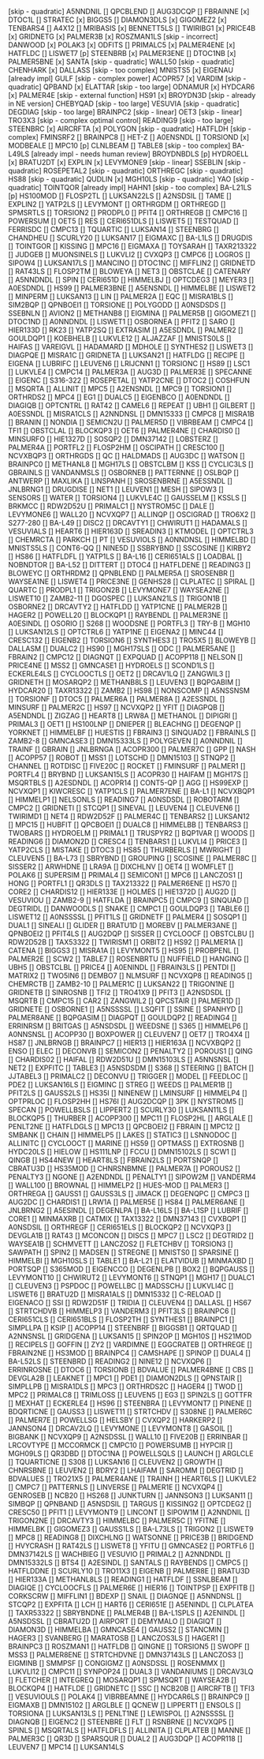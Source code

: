 [skip - quadratic] A5NNDNIL
[] QPCBLEND
[] AUG3DCQP
[] FBRAINNE
[x] DTOC1L
[] STRATEC
[x] BIGGS5
[] DIAMON3DLS
[x] GIGOMEZ2
[x] TENBARS4
[] A4X12
[] MRIBASIS
[x] BENNETT5LS
[] TWIRIBG1
[x] PRICE4B
[x] GRIDNETG
[x] PALMER3B
[x] ROSZMAN1LS
[skip - incorrect] DANWOOD
[x] POLAK3
[x] ODFITS
[] PRIMALC5
[x] PALMER4ENE
[x] HATFLDC
[] LISWET7
[p] STEENBRB
[x] PALMER3ENE
[] DTOC1NB
[x] PALMER5BNE
[x] SANTA
[skip - quadratic] WALL50
[skip - quadratic] CHENHARK
[x] DALLASS
[skip - too complex] MNISTS5
[x] EIGENAU
[already impl] GULF
[skip - complex power] ACOPR57
[x] VARDIM
[skip - quadratic] QPBAND
[x] ELATTAR
[skip - too large] ODNAMUR
[x] HYDCAR6
[x] PALMER4E
[skip - external function] HS91
[x] BROYDN3D
[skip - already in NE version] CHEBYQAD
[skip - too large] VESUVIA
[skip - quadratic] DEGDIAG
[skip - too large] BRAINPC2
[skip - linear] OET3
[skip - linear] TRO3X3
[skip - complex optimal control] READING9
[skip - too large] STEENBRC
[x] AIRCRFTA
[x] POLYGON
[skip - quadratic] HATFLDH
[skip - complex] FMINSRF2
[] BRAINPC8
[] HET-Z
[] A0ENSNDL
[] TORSIOND
[x] MODBEALE
[] MPC10
[p] CLNLBEAM
[] TABLE8
[skip - too complex] BA-L49LS
[already impl - needs human review] BROYDNBDLS
[p] HYDROELL
[x] BRATU2DT
[x] EXPLIN
[x] LEVYMONE9
[skip - linear] SSEBLIN
[skip - quadratic] ROSEPETAL2
[skip - quadratic] ORTHREGC
[skip - quadratic] HS88
[skip - quadratic] QUDLIN
[x] MGH10LS
[skip - quadratic] YAO
[skip - quadratic] TOINTQOR
[already impl] HAHN1
[skip - too complex] BA-L21LS
[p] HS100MOD
[] FLOSP2TL
[] LUKSAN22LS
[] A2NSDSIL
[] TAME
[] EXPLIN2
[] YATP2LS
[] LEVYMONT
[] ORTHRGDM
[] ORTHREGD
[] SPMSRTLS
[] TORSION2
[] PRODPL0
[] PFIT4
[] ORTHREGB
[] CMPC16
[] POWERSUM
[] OET5
[] RES
[] CERI651DLS
[] LISWET5
[] TESTQUAD
[] FERRISDC
[] CMPC13
[] TQUARTIC
[] LUKSAN14
[] STEENBRG
[] CHANDHEU
[] SCURLY20
[] LUKSAN17
[] EIGMAXC
[] BA-L1LS
[] DRUGDIS
[] TOINTGOR
[] KISSING
[] MPC16
[] EIGMAXA
[] TOYSARAH
[] TAXR213322
[] JUDGEB
[] MUONSINELS
[] LUKVLI2
[] CVXQP3
[] CMPC6
[] LOGROS
[] SIPOW4
[] LUKSAN17LS
[] MANCINO
[] DTOC1NC
[] MIFFLIN2
[] GRIDNETD
[] RAT43LS
[] FLOSP2TM
[] BLOWEYA
[] NET3
[] OBSTCLAE
[] CATENARY
[] A5NNDNDL
[] SPIN
[] CERI651D
[] HIMMELBJ
[] OPTCDEG3
[] MEYER3
[] A0ESDNDL
[] HS99
[] PALMER3BNE
[] A5ENSNDL
[] HIMMELBE
[] LISWET2
[] MINPERM
[] LUKSAN13
[] LIN
[] PALMER2A
[] EQC
[] MISRA1BLS
[] SIM2BQP
[] QPNBOEI1
[] TORSIONE
[] POLYGODD
[] A0NSDSDS
[] SSEBNLN
[] AVION2
[] METHANB8
[] EIGMINA
[] PALMER5B
[] GIGOMEZ1
[] DTOC1ND
[] A0NNDNDL
[] LISWET1
[] OSBORNEA
[] PFIT2
[] SARO
[] HIER133D
[] RK23
[] YATP2SQ
[] EXTRASIM
[] A5ESDNDL
[] PALMER2
[] GOULDQP1
[] KOEBHELB
[] LUKVLE12
[] ALJAZZAF
[] MNISTS0LS
[] HAIFAS
[] VAREIGVL
[] HADAMARD
[] MDHOLE
[] SYNTHES2
[] LISWET3
[] DIAGPQE
[] MISRA1C
[] GRIDNETA
[] LUKSAN21
[] HATFLDG
[] RECIPE
[] EIGENA
[] LUBRIFC
[] LEUVEN6
[] LRIJCNN1
[] TORSIONC
[] HS89
[] LSC1
[] LUKVLE4
[] CMPC14
[] PALMER3A
[] AUG3D
[] PALMER3E
[] SPECANNE
[] EIGENC
[] S316-322
[] ROSEPETAL
[] YATP2CNE
[] DTOC2
[] COSHFUN
[] MSQRTA
[] ALLINIT
[] MPC5
[] A2ENSNDL
[] MPC9
[] TORSION1
[] ORTHRDS2
[] MPC4
[] EG1
[] DUALC5
[] EIGENBCO
[] A0ENDNDL
[] DIAGIQB
[] OPTCNTRL
[] RAT42
[] CAMEL6
[] REPEAT
[] UBH1
[] GILBERT
[] A0ESSNDL
[] MISRA1CLS
[] A2NNDNSL
[] DMN15333
[] CMPC8
[] MISRA1B
[] BRANIN
[] NONDIA
[] SEMICN2U
[] PALMER5D
[] VIBRBEAM
[] CMPC4
[] TFI1
[] OBSTCLAL
[] BLOCKQP3
[] OET6
[] PALMER4NE
[] CHARDIS0
[] MINSURFO
[] HIE1327D
[] SOSQP2
[] DMN37142
[] LOBSTERZ
[] PALMER4A
[] PORTFL2
[] FLOSP2HM
[] OSCIPATH
[] CRESC100
[] NCVXBQP3
[] ORTHRGDS
[] QC
[] HALDMADS
[] AUG3DC
[] WATSON
[] BRAINPC0
[] METHANL8
[] MGH17LS
[] OBSTCLBM
[] KSS
[] CYCLIC3LS
[] GBRAINLS
[] VANDANMSLS
[] OSBORNEB
[] PATTERNNE
[] OSLBQP
[] ANTWERP
[] MAXLIKA
[] LINSPANH
[] SROSENBRNE
[] A5ESSNDL
[] JNLBRNG1
[] DRUGDISE
[] NET1
[] LEUVEN1
[] MESH
[] SIPOW3
[] SENSORS
[] WATER
[] TORSION4
[] LUKVLE4C
[] GAUSSELM
[] KSSLS
[] BRKMCC
[] RDW2D52U
[] PRIMALC1
[] NYSTROM5C
[] DALE
[] LEVYMONE6
[] WALL20
[] NCVXQP7
[] ALLINQP
[] OSCIGRAD
[] TRO6X2
[] S277-280
[] BA-L49
[] DISC2
[] DRCAVTY1
[] CHWIRUT1
[] HADAMALS
[] VESUVIALS
[] HEART6
[] HIER163D
[] SREADIN3
[] KTMODEL
[] OPTCTRL3
[] CHEMRCTA
[] PARKCH
[] PT
[] VESUVIOLS
[] A0NNDNSL
[] HIMMELBD
[] MNISTS5LS
[] CONT6-QQ
[] NINE5D
[] SSBRYBND
[] SSCOSINE
[] KIRBY2
[] HS86
[] HATFLDFL
[] YATP1LS
[] BA-L16
[] CERI651ALS
[] LOADBAL
[] NOBNDTOR
[] BA-L52
[] DITTERT
[] DTOC4
[] HATFLDENE
[] READING3
[] BLOWEYC
[] ORTHRDM2
[] QPNBLEND
[] PALMER5A
[] SROSENBR
[] WAYSEA1NE
[] LISWET4
[] PRICE3NE
[] GENHS28
[] CLPLATEC
[] SPIRAL
[] QUARTC
[] PRODPL1
[] TRIGON2B
[] LEVYMONE7
[] WAYSEA2NE
[] LISWET10
[] ZAMB2-11
[] DGOSPEC
[] LUKSAN21LS
[] TRIGON1B
[] OSBORNE2
[] DRCAVTY2
[] HATFLDD
[] YATP1CNE
[] PALMER2B
[] HAGER2
[] POWELL20
[] BLOCKQP1
[] RAYBENDL
[] PALMER3NE
[] A0ESINDL
[] OSORIO
[] S268
[] WOODSNE
[] PORTFL3
[] TRY-B
[] MGH10
[] LUKSAN12LS
[] OPTCTRL6
[] YATP1NE
[] EIGENA2
[] MINC44
[] CRESC132
[] EIGENB2
[] TORSION6
[] SYNTHES3
[] TRO5X5
[] BLOWEYB
[] DALLASM
[] DUALC2
[] HS90
[] MGH17SLS
[] ODC
[] PALMER5ANE
[] FBRAIN2
[] CMPC12
[] DIAGNQT
[] EXPQUAD
[] ACOPP118
[] NELSON
[] PRICE4NE
[] MSS2
[] GMNCASE1
[] HYDROELS
[] SCOND1LS
[] ECKERLE4LS
[] CYCLOOCTLS
[] OET2
[] DRCAV1LQ
[] ZANGWIL3
[] GRIDNETH
[] MOSARQP2
[] METHANB8LS
[] LEUVEN3
[] BQPGABIM
[] HYDCAR20
[] TAXR13322
[] ZAMB2
[] HS98
[] NONSCOMP
[] A5NSSNSM
[] TORSIONF
[] DTOC5
[] PALMER6A
[] PALMER8A
[] A2ESSNDL
[] MINSURF
[] PALMER2C
[] HS97
[] NCVXQP2
[] YFIT
[] DIAGPQB
[] A5ENDNDL
[] ZIGZAG
[] HEART8
[] LRW8A
[] METHANOL
[] DIPIGRI
[] PRIMAL3
[] OET1
[] HS100LNP
[] DNIEPER
[] BLEACHNG
[] DEGENQP
[] YORKNET
[] HIMMELBF
[] HUESTIS
[] FBRAIN3
[] SINQUAD2
[] FBRAINLS
[] ZAMB2-8
[] GMNCASE3
[] DMN15333LS
[] POLYGEVEN
[] A0NNDNIL
[] TRAINF
[] GBRAIN
[] JNLBRNGA
[] ACOPR300
[] PALMER7C
[] GPP
[] NASH
[] ACOPP57
[] ROBOT
[] MSS1
[] LOTSCHD
[] DMN15103
[] STNQP2
[] CHANNEL
[] ROTDISC
[] FIVE20C
[] ROCKET
[] FMINSURF
[] PALMER1
[] PORTFL4
[] BRYBND
[] LUKSAN15LS
[] ACOPR30
[] HAIFAM
[] MGH17S
[] MSQRTBLS
[] A2ESDNDL
[] ACOPR14
[] CONT5-QP
[] AGG
[] HS99EXP
[] NCVXQP1
[] KIWCRESC
[] YATP1CLS
[] PALMER7ENE
[] BA-L1
[] NCVXBQP1
[] HIMMELP1
[] NELSONLS
[] READING7
[] A0NSDSDL
[] ROBOTARM
[] CMPC2
[] GRIDNETI
[] STCQP1
[] SINEVAL
[] LEUVEN4
[] CLEUVEN6
[] TWIRIMD1
[] NET4
[] RDW2D52F
[] PALMER4C
[] TENBARS2
[] LUKSAN12
[] MPC15
[] HUBFIT
[] QPCBOEI1
[] DUALC8
[] HIMMELBB
[] TENBARS3
[] TWOBARS
[] HYDROELM
[] PRIMAL1
[] TRUSPYR2
[] BQP1VAR
[] WOODS
[] READING6
[] DIAMON2D
[] CRESC4
[] TENBARS1
[] LUKVLI4
[] PRICE3
[] YATP2CLS
[] MISTAKE
[] DTOC3
[] HS85
[] THURBERLS
[] MWRIGHT
[] CLEUVEN5
[] BA-L73
[] SBRYBND
[] GROUPING
[] SCOSINE
[] PALMER8C
[] SISSER2
[] ARWHDNE
[] LRA9A
[] DIXCHLNV
[] OET4
[] WOMFLET
[] POLAK6
[] SUPERSIM
[] PRIMAL4
[] SEMICON1
[] MPC6
[] LANCZOS1
[] HONG
[] PORTFL1
[] QR3DLS
[] TAX213322
[] PALMER6ENE
[] HS70
[] CORE2
[] CHARDIS12
[] HIER133E
[] HOLMES
[] HIE1372D
[] AUG2D
[] VESUVIOU
[] ZAMB2-9
[] HATFLDA
[] BRAINPC5
[] CMPC9
[] SINQUAD
[] DEGTRIDL
[] DANWOODLS
[] SNAKE
[] CMPC1
[] GOULDQP3
[] TABLE6
[] LISWET12
[] A0NSSSSL
[] PFIT1LS
[] GRIDNETF
[] PALMER4
[] SOSQP1
[] DUAL1
[] SINEALI
[] GLIDER
[] BRATU1D
[] MOREBV
[] PALMER3ANE
[] QPNBOEI2
[] PFIT4LS
[] AUG2DQP
[] SISSER
[] CYCLOOCF
[] OBSTCLBU
[] RDW2D52B
[] TAX53322
[] TWIRISM1
[] ORBIT2
[] HS92
[] PALMER1A
[] CATENA
[] BIGGS3
[] MISRA1A
[] LEVYMONT5
[] HS95
[] PROBPENL
[] PALMER2E
[] SCW2
[] TABLE7
[] ROSENBRTU
[] NUFFIELD
[] HANGING
[] UBH5
[] OBSTCLBL
[] PRICE4
[] A0ENINDL
[] FBRAIN3LS
[] PENTDI
[] MATRIX2
[] TWO5IN6
[] DEMBO7
[] NLMSURF
[] NCVXQP8
[] READING5
[] CHEMRCTB
[] ZAMB2-10
[] PALMER1C
[] LUKSAN22
[] TRIGON1NE
[] GRIDNETB
[] SINROSNB
[] TFI2
[] TRO41X9
[] PFIT3
[] A2NSDSDL
[] MSQRTB
[] CMPC15
[] CAR2
[] ZANGWIL2
[] QPCSTAIR
[] PALMER1D
[] GRIDNETE
[] OSBORNE1
[] A5NSSSSL
[] LSQFIT
[] SSINE
[] SPANHYD
[] PALMER8ANE
[] BQPGASIM
[] DIAGPQT
[] GOULDQP2
[] READING4
[] ERRINRSM
[] BRITGAS
[] A5NSDSDL
[] WEEDSNE
[] S365
[] HIMMELP6
[] A0NNSNSL
[] ACOPP30
[] BOXPOWER
[] CLEUVEN7
[] OET7
[] TRO4X4
[] HS87
[] JNLBRNGB
[] BRAINPC7
[] HIER13
[] HIER163A
[] NCVXBQP2
[] ENSO
[] ELEC
[] DECONVB
[] SEMICON2
[] PENALTY2
[] POROUS1
[] QING
[] CHARDIS02
[] HAIFAL
[] RDW2D51U
[] DMN15103LS
[] A5NNSNSL
[] NET2
[] EXPFITC
[] TABLE3
[] A5NSDSDM
[] S368
[] STEERING
[] BATCH
[] JJTABEL3
[] PRIMALC2
[] DECONVU
[] TRIGGER
[] MODEL
[] FEEDLOC
[] PDE2
[] LUKSAN16LS
[] EIGMINC
[] STREG
[] WEEDS
[] PALMER1B
[] PFIT2LS
[] GAUSS2LS
[] HS35I
[] NINENEW
[] LMINSURF
[] HIMMELP4
[] OPTPRLOC
[] FLOSP2HH
[] HS76I
[] AUG2DCQP
[] 3PK
[] NYSTROM5
[] SPECAN
[] POWELLBSLS
[] LIPPERT2
[] SCURLY30
[] LUKSAN11LS
[] BLOCKQP5
[] THURBER
[] ACOPP300
[] MPC11
[] FLOSP2HL
[] ARGLALE
[] PENLT2NE
[] HATFLDGLS
[] MPC13
[] QPCBOEI2
[] FBRAIN
[] MPC12
[] SMBANK
[] CHAIN
[] HIMMELP5
[] LAKES
[] STATIC3
[] LSNNODOC
[] ALLINITC
[] CYCLOOCT
[] MARINE
[] HS59
[] OPTMASS
[] EXTROSNB
[] HYDC20LS
[] HIELOW
[] HS111LNP
[] FCCU
[] DMN15102LS
[] SCW1
[] QINGB
[] HS44NEW
[] HEART8LS
[] FBRAIN2LS
[] PORTSNQP
[] CBRATU3D
[] HS35MOD
[] CHNRSNBMNE
[] PALMER7A
[] POROUS2
[] PENALTY3
[] NGONE
[] A2ENDNDL
[] PENALTY1
[] SIPOW2M
[] VANDERM4
[] WALL100
[] BROWNAL
[] HIMMELP2
[] HUES-MOD
[] PALMER3
[] ORTHREGA
[] GAUSS1
[] GAUSS3LS
[] JIMACK
[] DEGENQPC
[] CMPC3
[] AUG2DC
[] CHARDIS1
[] LRW1A
[] PALMER5E
[] HS84
[] PALMER6ANE
[] JNLBRNG2
[] A5ESINDL
[] DEGENLPA
[] BA-L16LS
[] BA-L1SP
[] LUBRIF
[] CORE1
[] MINMAXRB
[] CATMIX
[] TAX13322
[] DMN37143
[] CVXBQP1
[] A0NSDSIL
[] ORTHREGF
[] CERI651ELS
[] BLOCKQP2
[] NCVXQP3
[] DEVGLA1B
[] RAT43
[] MCONCON
[] DISCS
[] MPC7
[] LSC2
[] DEGTRID2
[] WAYSEA1B
[] SCHMVETT
[] LANCZOS2
[] FLETCHBV
[] TORSION3
[] SAWPATH
[] SPIN2
[] MADSEN
[] STREGNE
[] MNISTS0
[] SPARSINE
[] HIMMELBI
[] MGH10SLS
[] TABLE1
[] BA-L21
[] ELATVIDUB
[] MINMAXBD
[] PORTSQP
[] S365MOD
[] EIGENCCO
[] DEGENLPB
[] BOX2
[] BQPGAUSS
[] LEVYMONT10
[] CHWIRUT2
[] LEVYMONT6
[] STNQP1
[] MGH17
[] DUALC1
[] CLEUVEN3
[] PSPDOC
[] POWELLBC
[] MADSSCHJ
[] LUKVLI4C
[] LISWET6
[] BRATU2D
[] MISRA1ALS
[] DMN15332
[] C-RELOAD
[] EIGENACO
[] SSI
[] RDW2D51F
[] TRIDIA
[] CLEUVEN4
[] DALLASL
[] HS67
[] STRTCHDVB
[] HIMMELP3
[] VANDERM3
[] PFIT3LS
[] BRAINPC6
[] CERI651CLS
[] CERI651BLS
[] FLOSP2TH
[] SYNTHES1
[] BRAINPC1
[] SIMPLLPA
[] KSIP
[] ACOPP14
[] STEENBRF
[] BIGGSB1
[] QRTQUAD
[] A2NNSNSL
[] GRIDGENA
[] LUKSAN15
[] SPIN2OP
[] MGH10S
[] HS21MOD
[] RECIPELS
[] GOFFIN
[] ZY2
[] VARDIMNE
[] EGGCRATEB
[] ORTHREGE
[] FBRAIN2NE
[] HS3MOD
[] BRAINPC4
[] CAMSHAPE
[] SPINOP
[] DUAL4
[] BA-L52LS
[] STEENBRD
[] READING2
[] NINE12
[] NCVXQP6
[] ERRINROSNE
[] DTOC6
[] TORSIONB
[] BDVALUE
[] PALMER4BNE
[] CBS
[] DEVGLA2B
[] LEAKNET
[] MPC1
[] PDE1
[] DIAMON2DLS
[] QPNSTAIR
[] SIMPLLPB
[] MISRA1DLS
[] MPC3
[] ORTHRDS2C
[] HAGER4
[] TWOD
[] MPC2
[] PRIMALC8
[] TRIMLOSS
[] LEUVEN5
[] EG3
[] SPIN2LS
[] GOTTFR
[] MEXHAT
[] ECKERLE4
[] HS96
[] STEENBRA
[] LEVYMONT7
[] PINENE
[] BDQRTICNE
[] GAUSS3
[] LISWET11
[] STRTCHDV
[] S308NE
[] PALMER6C
[] PALMER7E
[] POWELLSG
[] HELSBY
[] CVXQP2
[] HARKERP2
[] JANNSON4
[] DRCAV2LQ
[] LEVYMONE
[] LEVYMONT8
[] GASOIL
[] BIGBANK
[] NCVXQP9
[] A2NSDSSL
[] WALL10
[] FIVE20B
[] ERRINBAR
[] LRCOVTYPE
[] MCCORMCK
[] CMPC10
[] POWERSUMB
[] HYPCIR
[] MGH09LS
[] QR3DBD
[] DTOC1NA
[] POWELLSQLS
[] LAUNCH
[] ARGLCLE
[] TQUARTICNE
[] S308
[] LUKSAN16
[] CLEUVEN2
[] GROWTH
[] CHNRSBNE
[] LEUVEN2
[] BDRY2
[] LHAIFAM
[] SAROMM
[] DEGTRID
[] BDVALUES
[] TRO21X5
[] PALMER4ANE
[] TRAINH
[] HEART6LS
[] LUKVLE2
[] CMPC7
[] PATTERNLS
[] LINVERSE
[] PALMER1E
[] NCVXQP4
[] GENROSEB
[] NCB20
[] HS268
[] JUNKTURN
[] JANNSON3
[] LUKSAN11
[] SIMBQP
[] QPNBAND
[] A5NSDSIL
[] TARGUS
[] KISSING2
[] OPTCDEG2
[] CRESC50
[] PFIT1
[] LEVYMONT9
[] LINCONT
[] SIPOW1M
[] A2NNDNIL
[] TRIGON2NE
[] DRCAVTY3
[] HIMMELBC
[] PALMER5C
[] YFITNE
[] HIMMELBK
[] GIGOMEZ3
[] GAUSS1LS
[] BA-L73LS
[] TRIGON2
[] LISWET9
[] MPC8
[] READING8
[] DIXCHLNG
[] WATSONNE
[] PRICE3B
[] BRIDGEND
[] HVYCRASH
[] RAT42LS
[] LISWET8
[] YFITU
[] GMNCASE2
[] PORTFL6
[] DMN37142LS
[] WACHBIEG
[] VESUVIO
[] PRIMAL2
[] A2NNDNDL
[] DMN15332LS
[] BTS4
[] A2ESINDL
[] SANTALS
[] RAYBENDS
[] CMPC5
[] HATFLDDNE
[] SCURLY10
[] TRO11X3
[] EIGENB
[] PALMER8E
[] BRATU3D
[] HIER133A
[] METHANL8LS
[] READING1
[] HATFLDF
[] SSNLBEAM
[] DIAGIQE
[] CYCLOOCFLS
[] PALMER6E
[] HIER16
[] TOINTPSP
[] EXPFITB
[] CORKSCRW
[] MIFFLIN1
[] BDEXP
[] SNAIL
[] DIAGNQE
[] A5NNDNSL
[] STCQP2
[] EXPFITA
[] LCH
[] HART6
[] CERI651E
[] A5ENINDL
[] CLPLATEA
[] TAXR53322
[] SBRYBNDNE
[] PALMER4B
[] BA-L1SPLS
[] A2ENINDL
[] A5NSDSSL
[] CBRATU2D
[] AIRPORT
[] DEMYMALO
[] DIAGIQT
[] DIAMON3D
[] HIMMELBA
[] GMNCASE4
[] GAUSS2
[] STANCMIN
[] HAGER3
[] SVANBERG
[] MARATOSB
[] LANCZOS3LS
[] HAGER1
[] BRAINPC3
[] ROSZMAN1
[] HATFLDB
[] QINGNE
[] TORSION5
[] SWOPF
[] MSS3
[] PALMER8ENE
[] STRTCHDVNE
[] DMN37143LS
[] LANCZOS3
[] EIGMINB
[] SMMPSF
[] CONGIGMZ
[] A0NSDSSL
[] ROSENMMX
[] LUKVLI12
[] CMPC11
[] SYNPOP24
[] DUAL3
[] VANDANIUMS
[] DRCAV3LQ
[] FLETCHER
[] INTEGREQ
[] MOSARQP1
[] SPMSQRT
[] WAYSEA2B
[] BLOCKQP4
[] HATFLDE
[] GRIDNETC
[] SSC
[] NCB20B
[] AIRCRFTB
[] TFI3
[] VESUVIOULS
[] POLAK4
[] VIBRBEAMNE
[] HYDCAR6LS
[] BRAINPC9
[] EIGMAXB
[] DMN15102
[] ARGLBLE
[] QCNEW
[] LIPPERT1
[] ENSOLS
[] TORSIONA
[] LUKSAN13LS
[] PENLT1NE
[] LEWISPOL
[] A2NSSSSL
[] DIAGNQB
[] EIGENC2
[] STEENBRE
[] FLT
[] RSNBRNE
[] NCVXQP5
[] SPINLS
[] MSQRTALS
[] HATFLDFLS
[] ALLINITA
[] CLPLATEB
[] MANNE
[] PALMER3C
[] QR3D
[] SPARSQUR
[] DUAL2
[] AUG3DQP
[] ACOPR118
[] LEUVEN7
[] MPC14
[] LUKSAN14LS

